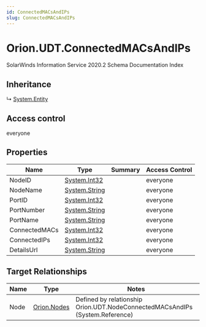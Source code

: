 ```yaml
---
id: ConnectedMACsAndIPs
slug: ConnectedMACsAndIPs
---
```


# Orion.UDT.ConnectedMACsAndIPs

SolarWinds Information Service 2020.2 Schema Documentation Index

## Inheritance

↳ [System.Entity](./../System/Entity)

## Access control

everyone

## Properties

| Name | Type | Summary | Access Control |
| ------ | ------ | ------ | ------ |
| NodeID | [System.Int32](https://docs.microsoft.com/en-us/dotnet/api/system.int32) |  | everyone |
| NodeName | [System.String](https://docs.microsoft.com/en-us/dotnet/api/system.string) |  | everyone |
| PortID | [System.Int32](https://docs.microsoft.com/en-us/dotnet/api/system.int32) |  | everyone |
| PortNumber | [System.String](https://docs.microsoft.com/en-us/dotnet/api/system.string) |  | everyone |
| PortName | [System.String](https://docs.microsoft.com/en-us/dotnet/api/system.string) |  | everyone |
| ConnectedMACs | [System.Int32](https://docs.microsoft.com/en-us/dotnet/api/system.int32) |  | everyone |
| ConnectedIPs | [System.Int32](https://docs.microsoft.com/en-us/dotnet/api/system.int32) |  | everyone |
| DetailsUrl | [System.String](https://docs.microsoft.com/en-us/dotnet/api/system.string) |  | everyone |

## Target Relationships

| Name | Type | Notes |
| ------ | ------ | ------ |
| Node | [Orion.Nodes](./../Orion/Nodes) | Defined by relationship Orion.UDT.NodeConnectedMACsAndIPs (System.Reference) |

